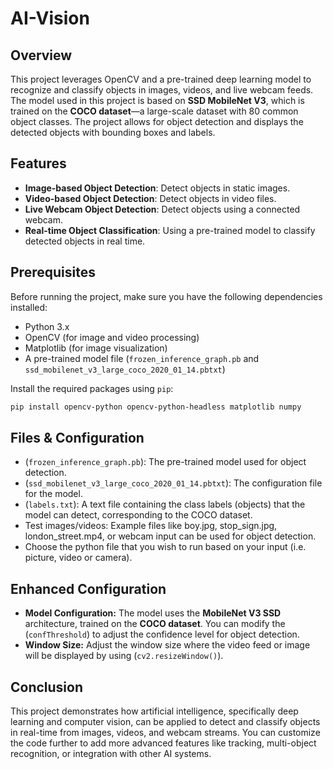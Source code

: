 # AI-Vision

## Overview
This project leverages OpenCV and a pre-trained deep learning model to recognize and classify objects in images, videos, and live webcam feeds. The model used in this project is based on **SSD MobileNet V3**, which is trained on the **COCO dataset**—a large-scale dataset with 80 common object classes. The project allows for object detection and displays the detected objects with bounding boxes and labels.

## Features
- **Image-based Object Detection**: Detect objects in static images.
- **Video-based Object Detection**: Detect objects in video files.
- **Live Webcam Object Detection**: Detect objects using a connected webcam.
- **Real-time Object Classification**: Using a pre-trained model to classify detected objects in real time.

## Prerequisites
Before running the project, make sure you have the following dependencies installed:

- Python 3.x
- OpenCV (for image and video processing)
- Matplotlib (for image visualization)
- A pre-trained model file (`frozen_inference_graph.pb` and `ssd_mobilenet_v3_large_coco_2020_01_14.pbtxt`)

Install the required packages using `pip`:

```bash
pip install opencv-python opencv-python-headless matplotlib numpy
```

## Files & Configuration
- (`frozen_inference_graph.pb`): The pre-trained model used for object detection.
- (`ssd_mobilenet_v3_large_coco_2020_01_14.pbtxt`): The configuration file for the model.
- (`labels.txt`): A text file containing the class labels (objects) that the model can detect, corresponding to the COCO dataset.
- Test images/videos: Example files like boy.jpg, stop_sign.jpg, london_street.mp4, or webcam input can be used for object detection.
- Choose the python file that you wish to run based on your input (i.e. picture, video or camera).

## Enhanced Configuration
- **Model Configuration:** The model uses the **MobileNet V3 SSD** architecture, trained on the **COCO dataset**. You can modify the (`confThreshold`) to adjust the confidence level for object detection.
- **Window Size:** Adjust the window size where the video feed or image will be displayed by using (`cv2.resizeWindow()`).

## Conclusion
This project demonstrates how artificial intelligence, specifically deep learning and computer vision, can be applied to detect and classify objects in real-time from images, videos, and webcam streams. You can customize the code further to add more advanced features like tracking, multi-object recognition, or integration with other AI systems.


